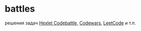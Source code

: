 # battles

решения задач [Hexlet Codebattle](https://codebattle.hexlet.io), [Codewars](https://www.codewars.com/), [LeetCode](https://leetcode.com/) и т.п.
